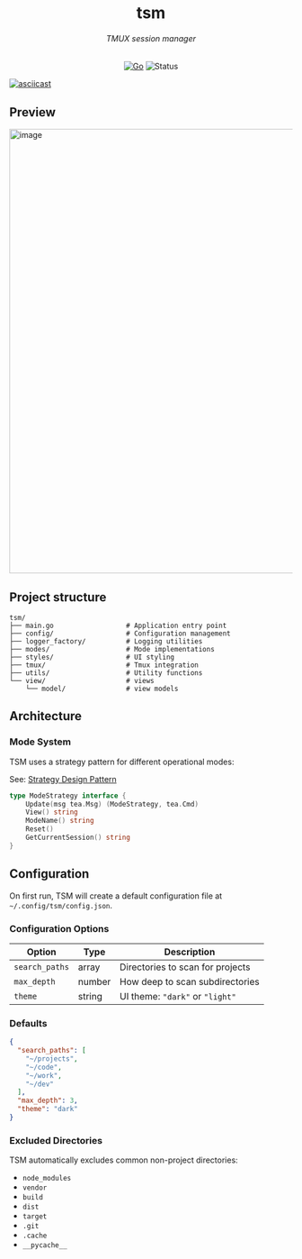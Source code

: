 <div align="center">

  <h1>tsm</h1>
  <h6> TMUX session manager </h4>

[![Go](https://img.shields.io/badge/Go-00ADD8.svg?style=for-the-badge&logo=go&logoColor=white)](https://go.dev/)
![Status](https://img.shields.io/badge/status-work--in--progress-yellow?style=for-the-badge)


</div>

[![asciicast](https://asciinema.org/a/HuFKZYETW9Xy9AADF5uu32l54.svg)](https://asciinema.org/a/HuFKZYETW9Xy9AADF5uu32l54)

## Preview ##
<img width="1426" height="789" alt="image" src="https://github.com/user-attachments/assets/cce1ca5d-9314-4295-9133-a73bb7caef9b" />


## Project structure ##

```
tsm/
├── main.go                  # Application entry point
├── config/                  # Configuration management
├── logger_factory/          # Logging utilities
├── modes/                   # Mode implementations
├── styles/                  # UI styling
├── tmux/                    # Tmux integration
├── utils/                   # Utility functions
└── view/                    # views
    └── model/               # view models
```
## Architecture

### Mode System

TSM uses a strategy pattern for different operational modes:

See: [Strategy Design Pattern](https://www.amazon.com/Design-Patterns-Elements-Reusable-Object-Oriented/dp/0201633612/ref=sr_1_1?sr=8-1)


```go
type ModeStrategy interface {
    Update(msg tea.Msg) (ModeStrategy, tea.Cmd)
    View() string
    ModeName() string
    Reset()
    GetCurrentSession() string
}
```

## Configuration

On first run, TSM will create a default configuration file at `~/.config/tsm/config.json`.

### Configuration Options

| Option | Type | Description |
|--------|------|-------------|
| `search_paths` | array | Directories to scan for projects |
| `max_depth` | number | How deep to scan subdirectories |
| `theme` | string | UI theme: `"dark"` or `"light"` |



### Defaults

```json
{
  "search_paths": [
    "~/projects",
    "~/code",
    "~/work",
    "~/dev"
  ],
  "max_depth": 3,
  "theme": "dark"
}
```

### Excluded Directories

TSM automatically excludes common non-project directories:
* `node_modules`
* `vendor`
* `build`
* `dist`
* `target`
* `.git`
* `.cache`
* `__pycache__`






